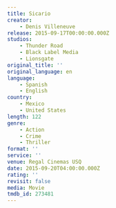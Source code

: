 ```yaml
---
title: Sicario
creator:
    - Denis Villeneuve
release: 2015-09-17T00:00:00.000Z
studios:
    - Thunder Road
    - Black Label Media
    - Lionsgate
original_title: ''
original_language: en
language:
    - Spanish
    - English
country:
    - Mexico
    - United States
length: 122
genre:
    - Action
    - Crime
    - Thriller
format: ''
service: ''
venue: Regal Cinemas USQ
date: 2015-09-20T04:00:00.000Z
rating: ''
revisit: false
media: Movie
tmdb_id: 273481
---
```



